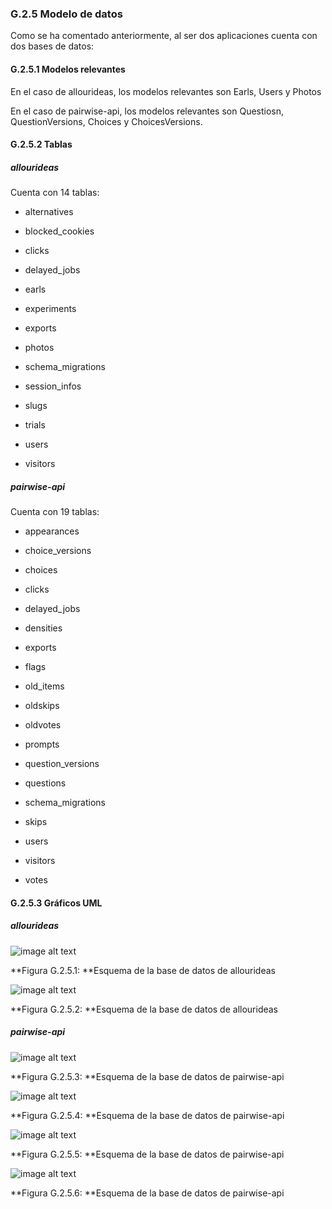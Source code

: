 ### G.2.5 Modelo de datos

Como se ha comentado anteriormente, al ser dos aplicaciones cuenta con dos bases de datos: 

#### G.2.5.1 Modelos relevantes

En el caso de allourideas, los modelos relevantes son Earls, Users y Photos

En el caso de pairwise-api, los modelos relevantes son Questiosn, QuestionVersions, Choices y ChoicesVersions. 

#### G.2.5.2 Tablas

##### allourideas

Cuenta con 14 tablas:

* alternatives        	 

* blocked_cookies     	 

* clicks              	 

* delayed_jobs        	 

* earls               	 

* experiments         	 

* exports             	 

* photos              	 

* schema_migrations   	 

* session_infos       	 

* slugs               	 

* trials              	 

* users               	 

* visitors      

##### pairwise-api

Cuenta con 19 tablas:

* appearances              	 

* choice_versions          	 

* choices                  	 

* clicks                   	 

* delayed_jobs             	 

* densities                	 

* exports                  	 

* flags                    	 

* old_items                	 

* oldskips                 	 

* oldvotes                 	 

* prompts                  	 

* question_versions        	 

* questions                	 

* schema_migrations        	 

* skips                    	 

* users                    	 

* visitors                 	 

* votes  

#### G.2.5.3 Gráficos UML

##### allourideas

![image alt text](image_2.png)

**Figura G.2.5.1: **Esquema de la base de datos de allourideas

![image alt text](image_3.png)

**Figura G.2.5.2: **Esquema de la base de datos de allourideas

##### pairwise-api

 ![image alt text](image_4.png)

**Figura G.2.5.3: **Esquema de la base de datos de pairwise-api

![image alt text](image_5.png)

**Figura G.2.5.4: **Esquema de la base de datos de pairwise-api

![image alt text](image_6.png)

**Figura G.2.5.5: **Esquema de la base de datos de pairwise-api

![image alt text](image_7.png)

**Figura G.2.5.6: **Esquema de la base de datos de pairwise-api



